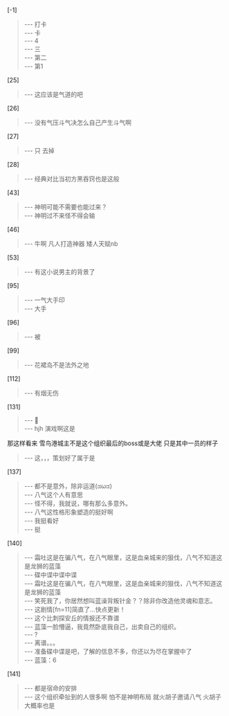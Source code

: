 
[-1] 
>--- 打卡<br>
>--- 卡<br>
>--- 4<br>
>--- 三<br>
>--- 第二<br>
>--- 第1<br>

[25] 
>--- 这应该是气道的吧<br>

[26] 
>--- 没有气压斗气决怎么自己产生斗气啊<br>

[27] 
>--- 只  去掉<br>

[28] 
>--- 经典对比当初方黑吞窍也是这般<br>

[43] 
>--- 神明可能不需要也能过来？<br>
>--- 神明过不来怪不得会输<br>

[46] 
>--- 牛啊
凡人打造神器
矮人天赋nb<br>

[53] 
>--- 有这小说男主的背景了<br>

[95] 
>--- 一气大手印<br>
>--- 大手<br>

[96] 
>--- 被<br>

[99] 
>--- 花裙岛不是法外之地<br>

[112] 
>--- 有烟无伤<br>

[131] 
>--- 🐶<br>
>--- hjh
演戏啊这是

那这样看来
雪鸟港城主不是这个组织最后的boss或是大佬
只是其中一员的样子<br>
>--- 这，，，策划好了属于是<br>

[137] 
>--- 都不是意外，除非运道(ಡωಡ)<br>
>--- 八气这个人有意思<br>
>--- 怪不得，我就说，哪有那么多意外。<br>
>--- 八气这性格形象塑造的挺好啊<br>
>--- 我挺看好<br>
>--- 挺<br>

[140] 
>--- 霜吐这是在骗八气，在八气眼里，这是血亲城来的狠伐，八气不知道这是龙狮的蓝藻<br>
>--- 碟中谍中谍中谍<br>
>--- 霜吐这是在骗八气，在八气眼里，这是血亲城来的狠伐，八气不知道这是龙狮的蓝藻<br>
>--- 笑死我了，你居然想叫蓝澡背叛针金？？除非你改造他灵魂和意志。<br>
>--- 这剧情[fn=11]简直了…快点更新！<br>
>--- 这个比刺探安丘的情报还不靠谱<br>
>--- 蓝藻一脸懵逼，我竟然卧底我自己，出卖自己的组织。<br>
>--- ?<br>
>--- 离谱。。。<br>
>--- 准备碟中谍是吧，了解的信息不多，你还以为尽在掌握中了<br>
>--- 蓝藻：6<br>

[141] 
>--- 都是宿命的安排<br>
>--- 这个组织牵扯到的人很多啊
怕不是神明布局
就火胡子邀请八气
火胡子大概率也是<br>
